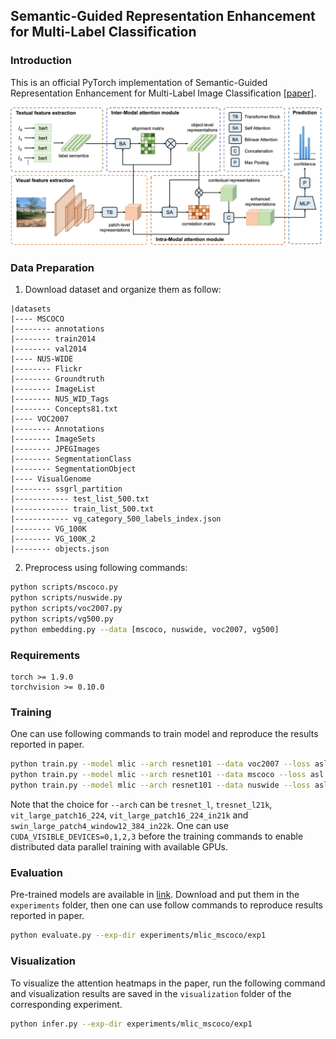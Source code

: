 ## Semantic-Guided Representation Enhancement for Multi-Label Classification

### Introduction
This is an official PyTorch implementation of Semantic-Guided Representation Enhancement for Multi-Label Image Classification [[paper]]().

![alt tsformer](src/framework.png)


### Data Preparation
1. Download dataset and organize them as follow:
```
|datasets
|---- MSCOCO
|-------- annotations
|-------- train2014
|-------- val2014
|---- NUS-WIDE
|-------- Flickr
|-------- Groundtruth
|-------- ImageList
|-------- NUS_WID_Tags
|-------- Concepts81.txt
|---- VOC2007
|-------- Annotations
|-------- ImageSets
|-------- JPEGImages
|-------- SegmentationClass
|-------- SegmentationObject
|---- VisualGenome
|-------- ssgrl_partition
|------------ test_list_500.txt
|------------ train_list_500.txt
|------------ vg_category_500_labels_index.json
|-------- VG_100K
|-------- VG_100K_2
|-------- objects.json
```

2. Preprocess using following commands:
```bash
python scripts/mscoco.py
python scripts/nuswide.py
python scripts/voc2007.py
python scripts/vg500.py
python embedding.py --data [mscoco, nuswide, voc2007, vg500]
```

### Requirements
```
torch >= 1.9.0
torchvision >= 0.10.0
```

### Training
One can use following commands to train model and reproduce the results reported in paper.
```bash
python train.py --model mlic --arch resnet101 --data voc2007 --loss asl --batch-size 128 --lr 0.00009 --lamda 0.1 --ema-decay 0.9983 --pos
python train.py --model mlic --arch resnet101 --data mscoco --loss asl --batch-size 128 --lr 0.00009 --lamda 0.4 --pos
python train.py --model mlic --arch resnet101 --data nuswide --loss asl --batch-size 128 --lr 0.00009 --lamda 0.05 --pos
```
Note that the choice for `--arch` can be `tresnet_l`, `tresnet_l21k`, `vit_large_patch16_224`, `vit_large_patch16_224_in21k` and `swin_large_patch4_window12_384_in22k`. One can use `CUDA_VISIBLE_DEVICES=0,1,2,3` before the training commands to enable distributed data parallel training with available GPUs.

### Evaluation

Pre-trained models are available in [link](https://pan.seu.edu.cn:443/link/02BC4A5E4864961024D99D1BE743249D). Download and put them in the `experiments` folder, then one can use follow commands to reproduce results reported in paper.
```bash
python evaluate.py --exp-dir experiments/mlic_mscoco/exp1
```

### Visualization
To visualize the attention heatmaps in the paper, run the following command and visualization results are saved in the `visualization` folder of the corresponding experiment.
```bash
python infer.py --exp-dir experiments/mlic_mscoco/exp1
```

